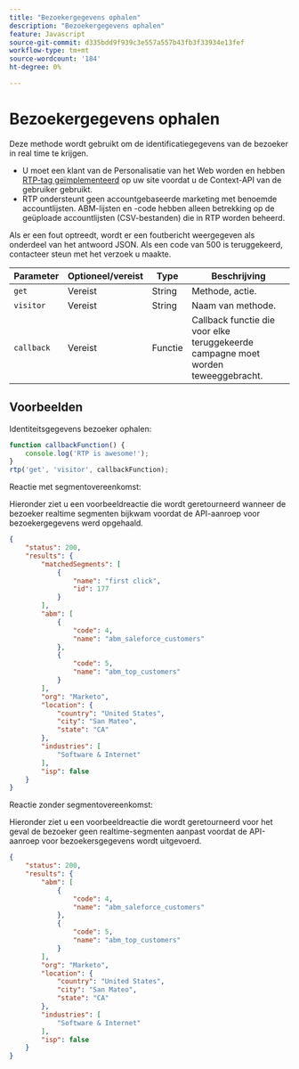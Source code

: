 ```yaml
---
title: "Bezoekergegevens ophalen"
description: "Bezoekergegevens ophalen"
feature: Javascript
source-git-commit: d335bdd9f939c3e557a557b43fb3f33934e13fef
workflow-type: tm+mt
source-wordcount: '184'
ht-degree: 0%

---
```



# Bezoekergegevens ophalen

Deze methode wordt gebruikt om de identificatiegegevens van de bezoeker in real time te krijgen.

- U moet een klant van de Personalisatie van het Web worden en hebben [RTP-tag geïmplementeerd](https://experienceleague.adobe.com/en/docs/marketo/using/product-docs/web-personalization/rtp-tag-implementation/deploy-the-rtp-javascript) op uw site voordat u de Context-API van de gebruiker gebruikt.
- RTP ondersteunt geen accountgebaseerde marketing met benoemde accountlijsten. ABM-lijsten en -code hebben alleen betrekking op de geüploade accountlijsten (CSV-bestanden) die in RTP worden beheerd.

Als er een fout optreedt, wordt er een foutbericht weergegeven als onderdeel van het antwoord JSON. Als een code van 500 is teruggekeerd, contacteer steun met het verzoek u maakte.

| Parameter | Optioneel/vereist | Type | Beschrijving |
|---|---|---|---|
| `get` | Vereist | String | Methode, actie. |
| `visitor` | Vereist | String | Naam van methode. |
| `callback` | Vereist | Functie | Callback functie die voor elke teruggekeerde campagne moet worden teweeggebracht. |

## Voorbeelden

Identiteitsgegevens bezoeker ophalen:

```javascript
function callbackFunction() {
    console.log('RTP is awesome!');
}
rtp('get', 'visitor', callbackFunction);
```

Reactie met segmentovereenkomst:

Hieronder ziet u een voorbeeldreactie die wordt geretourneerd wanneer de bezoeker realtime segmenten bijkwam voordat de API-aanroep voor bezoekergegevens werd opgehaald.

```json
{
    "status": 200,
    "results": {
        "matchedSegments": [
            {
                "name": "first click",
                "id": 177
            }
        ],
        "abm": [
            {
                "code": 4,
                "name": "abm_saleforce_customers"
            },
            {
                "code": 5,
                "name": "abm_top_customers"
            }
        ],
        "org": "Marketo",
        "location": {
            "country": "United States",
            "city": "San Mateo",
            "state": "CA"
        },
        "industries": [
            "Software & Internet"
        ],
        "isp": false
    }
}
```

Reactie zonder segmentovereenkomst:

Hieronder ziet u een voorbeeldreactie die wordt geretourneerd voor het geval de bezoeker geen realtime-segmenten aanpast voordat de API-aanroep voor bezoekersgegevens wordt uitgevoerd.

```json
{
    "status": 200,
    "results": {
        "abm": [
            {
                "code": 4,
                "name": "abm_saleforce_customers"
            },
            {
                "code": 5,
                "name": "abm_top_customers"
            }
        ],
        "org": "Marketo",
        "location": {
            "country": "United States",
            "city": "San Mateo",
            "state": "CA"
        },
        "industries": [
            "Software & Internet"
        ],
        "isp": false
    }
}
```
